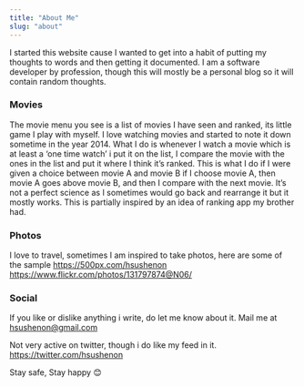 ```yaml
---
title: "About Me"
slug: "about"
---
```


I started this website cause I wanted to get into a habit of putting my thoughts to words and then getting it documented. I am a software developer by profession, though this will mostly be a personal blog so it will contain random thoughts.

### Movies
The movie menu you see is a list of movies I have seen and ranked, its little game I play with myself. I love watching movies and started to note it down sometime in the year 2014. What I do is whenever I watch a movie which is at least a ‘one time watch’ i put it on the list, I compare the movie with the ones in the list and put it where I think it’s ranked. This is what I do if I were given a choice between movie A and movie B if I choose movie A, then movie A goes above movie B, and then I compare with the next movie. It’s not a perfect science as I sometimes would go back and rearrange it but it mostly works. This is partially inspired by an idea of ranking app my brother had.

### Photos
I love to travel, sometimes I am inspired to take photos, here are some of the sample https://500px.com/hsushenon https://www.flickr.com/photos/131797874@N06/

### Social
If you like or dislike anything i write, do let me know about it. Mail me at hsushenon@gmail.com

Not very active on twitter, though i do like my feed in it. https://twitter.com/hsushenon


Stay safe, Stay happy 😊
